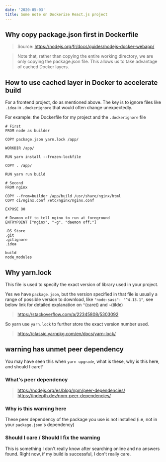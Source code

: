 ```yaml
---
date: '2020-05-03'
title: Some note on Dockerize React.js project
---
```


## Why copy package.json first in Dockerfile

> Source: https://nodejs.org/fr/docs/guides/nodejs-docker-webapp/

> Note that, rather than copying the entire working directory, we are only copying the package.json file. This allows us to take advantage of cached Docker layers.

## How to use cached layer in Docker to accelerate build

For a frontend project, do as mentioned above. The key is to ignore files like `.idea` in `.dockerignore` that would often change unexpectedly.

For example: the Dockerfile for my project and the `.dockerignore` file

```
# First
FROM node as builder

COPY package.json yarn.lock /app/

WORKDIR /app/

RUN yarn install --frozen-lockfile

COPY . /app/

RUN yarn run build

# Second
FROM nginx

COPY --from=builder /app/build /usr/share/nginx/html
COPY ci/nginx.conf /etc/nginx/nginx.conf

EXPOSE 80

# Deamon off to tell nginx to run at foreground
ENTRYPOINT ["nginx", "-g", "daemon off;"]
```

```
.DS_Store
.git
.gitignore
.idea

build
node_modules
```

## Why yarn.lock

This file is used to specify the exact version of library used in your project.

Yes we have `package.json`, but the version specified in that file is usually a range of possible version to download, like `"node-sass": "^4.13.1"`, see below link for detailed explanation on `^`(caret) and `~`(tilde)

> https://stackoverflow.com/a/22345808/5303092

So yarn use `yarn.lock` to further store the exact version number used.

> https://classic.yarnpkg.com/en/docs/yarn-lock/

## warning has unmet peer dependency

You may have seen this when `yarn upgrade`, what is these, why is this here, and should I care?

### What's peer dependency

> https://nodejs.org/es/blog/npm/peer-dependencies/  
> https://indepth.dev/npm-peer-dependencies/

### Why is this warning here

These peer dependency of the package you use is not installed (i.e, not in your `package.json`'s dependency)

### Should I care / Should I fix the warning

This is something I don't really know after searching online and no answers found. Right now, if my build is successful, I don't really care.

